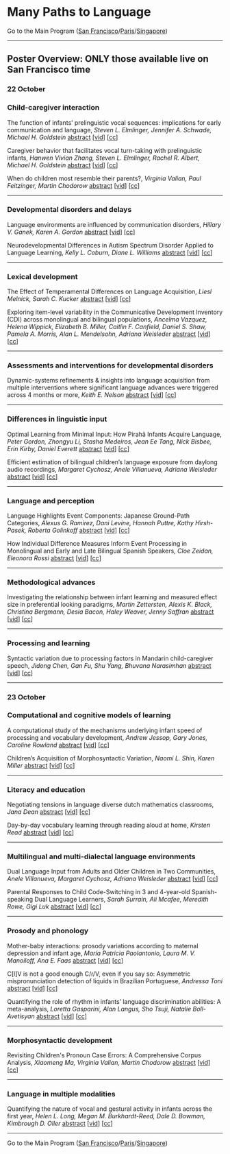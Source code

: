 # Many Paths to Language

Go to the Main Program ([San Francisco](../MPaL_handbook_SF.md)/[Paris](../MPaL_handbook_Paris.md)/[Singapore](../MPaL_handbook_Singapore.md))

---

## Poster Overview: ONLY those available live on San Francisco time

### 22 October

### Child-caregiver interaction

The function of infants’ prelinguistic vocal sequences: implications for early communication and language, *Steven L. Elmlinger, Jennifer A. Schwade, Michael H. Goldstein* [abstract](./poster-abstracts.md#the-function-of-infants-prelinguistic-vocal-sequences-implications-for-early-communication-and-language) [[vid](https://uchicago.box.com/s/5fvdli4it46g3an8atovz9p5huihn0qh)] [[cc](./mpal/whoops.md)]

Caregiver behavior that facilitates vocal turn-taking with prelinguistic infants, *Hanwen Vivian Zhang, Steven L. Elmlinger, Rachel R. Albert, Michael H. Goldstein* [abstract](./poster-abstracts.md#caregiver-behavior-that-facilitates-vocal-turn-taking-with-prelinguistic-infants) [[vid](https://uchicago.box.com/s/cmr3eeb4ncm9htf74ilijryci2bcslfk)] [[cc](./mpal/whoops.md)]

When do children most resemble their parents?, *Virginia Valian, Paul Feitzinger, Martin Chodorow* [abstract](./poster-abstracts.md#when-do-children-most-resemble-their-parents) [[vid](https://uchicago.box.com/s/kg3jukg7g3wntw6lo801drs8l3zhsx47)] [[cc](https://uchicago.box.com/s/0aueajktctvx4wn70ashi3x5vusa9rbx)]

---

### Developmental disorders and delays

Language environments are influenced by communication disorders, *Hillary V. Ganek, Karen A. Gordon* [abstract](./poster-abstracts.md#language-environments-are-influenced-by-communication-disorders) [[vid](https://uchicago.box.com/s/2baw8ev1qi2q82r53yfilqzji82dqc85)] [[cc](https://uchicago.box.com/s/2bmjv149vn5j478doueemavkv9o2de45)]

Neurodevelopmental Differences in Autism Spectrum Disorder Applied to Language Learning, *Kelly L. Coburn, Diane L. Williams* [abstract](./poster-abstracts.md#neurodevelopmental-differences-in-autism-spectrum-disorder-applied-to-language-learning) [[vid](https://uchicago.box.com/s/tlcwz9f4rxvanrfdpc5eb6bw8355cxhf)] [[cc](./mpal/whoops.md)]

---

### Lexical development

The Effect of Temperamental Differences on Language Acquisition, *Liesl Melnick, Sarah C. Kucker* [abstract](./poster-abstracts.md#the-effect-of-temperamental-differences-on-language-acquisition) [[vid](https://uchicago.box.com/s/zizd2q5jyuiqeochhytfg0juv67rqrs4)] [[cc](https://uchicago.box.com/s/o45o0nuh3twuw9vky745f3ngje5nbvfz)]

Exploring item-level variability in the Communicative Development Inventory (CDI) across monolingual and bilingual populations, *Ancelma Vazquez, Helena Wippick, Elizabeth B. Miller, Caitlin F. Canfield, Daniel S. Shaw, Pamela A. Morris, Alan L. Mendelsohn, Adriana Weisleder* [abstract](./poster-abstracts.md#exploring-item-level-variability-in-the-communicative-development-inventory-cdi-across-monolingual-and-bilingual-populations) [[vid](https://uchicago.box.com/s/ztlp77x2fqqkpwf3at1zid565f225p0n)] [[cc](./mpal/whoops.md)]

---

### Assessments and interventions for developmental disorders

Dynamic-systems refinements & insights into language acquisition from multiple interventions where significant language advances were triggered across 4 months or more, *Keith E. Nelson* [abstract](./poster-abstracts.md#dynamic-systems-refinements--insights-into-language-acquisition-from-multiple-interventions-where-significant-language-advances-were-triggered-across-4-months-or-more) [[vid](https://uchicago.box.com/s/8a5o7muw4236u3p3vm0e7u2wxxap9bfu)] [[cc](./mpal/whoops.md)]

---

### Differences in linguistic input

Optimal Learning from Minimal Input: How Pirahã Infants Acquire Language, *Peter Gordon, Zhongyu Li, Stasha Medeiros, Jean Ee Tang, Nick Bisbee, Erin Kirby, Daniel Everett* [abstract](./poster-abstracts.md#optimal-learning-from-minimal-input-how-pirahã-infants-acquire-language) [[vid](https://uchicago.box.com/s/shlgoyox4ahcpgdaj3zq3qt89vp709uh)] [[cc](https://uchicago.box.com/s/z843jmnz4foakme4uebgwv48heyd2iyp)]

Efficient estimation of bilingual children’s language exposure from daylong audio recordings, *Margaret Cychosz, Anele Villanueva, Adriana Weisleder* [abstract](./poster-abstracts.md#efficient-estimation-of-bilingual-childrens-language-exposure-from-daylong-audio-recordings) [[vid](https://uchicago.box.com/s/77ces265in28gkflqygz98pabj4kuran)] [[cc](https://uchicago.box.com/s/08nugdtm0kvxsshz978w0f3tm3mq4t9r)]

---

### Language and perception

Language Highlights Event Components: Japanese Ground-Path Categories, *Alexus G. Ramirez, Dani Levine, Hannah Puttre, Kathy Hirsh-Pasek, Roberta Golinkoff* [abstract](./poster-abstracts.md#language-highlights-event-components-japanese-ground-path-categories) [[vid](https://uchicago.box.com/s/mn4pmhaotow09zruc79qnh6xuypjovuf)] [[cc](./mpal/whoops.md)]

How Individual Difference Measures Inform Event Processing in Monolingual and Early and Late Bilingual Spanish Speakers, *Cloe Zeidan, Eleonora Rossi* [abstract](./poster-abstracts.md#how-individual-difference-measures-inform-event-processing-in-monolingual-and-early-and-late-bilingual-spanish-speakers) [[vid](https://uchicago.box.com/s/2gkj9ek6l2vxkc2btkb9czk2ahlhxtl7)] [[cc](./mpal/whoops.md)]

---

### Methodological advances

Investigating the relationship between infant learning and measured effect size in preferential looking paradigms, *Martin Zettersten, Alexis K. Black, Christina Bergmann, Desia Bacon, Haley Weaver, Jenny Saffran* [abstract](./poster-abstracts.md#investigating-the-relationship-between-infant-learning-and-measured-effect-size-in-preferential-looking-paradigms) [[vid](https://uchicago.box.com/s/di5z6of6eozyexong0kr3xak8votr41s)] [[cc](./mpal/whoops.md)]

---

### Processing and learning

Syntactic variation due to processing factors in Mandarin child-caregiver speech, *Jidong Chen, Gan Fu, Shu Yang, Bhuvana Narasimhan* [abstract](./poster-abstracts.md#syntactic-variation-due-to-processing-factors-in-mandarin-child-caregiver-speech) [[vid](https://uchicago.box.com/s/flwp8mt0gnjp6mgo6wdyw1e40ciqolgt)] [[cc](./mpal/whoops.md)]

---

### 23 October

### Computational and cognitive models of learning

A computational study of the mechanisms underlying infant speed of processing and vocabulary development, *Andrew Jessop, Gary Jones, Caroline Rowland* [abstract](./poster-abstracts.md#a-computational-study-of-the-mechanisms-underlying-infant-speed-of-processing-and-vocabulary-development) [[vid](https://uchicago.box.com/s/oc2rr21xfnjda56q1gpu5nbw3yuoz0xt)] [[cc](https://uchicago.box.com/s/4mgvzc4u74qgt4xl8kvicszfyhxfszk9)]

Children’s Acquisition of Morphosyntactic Variation, *Naomi L. Shin, Karen Miller* [abstract](./poster-abstracts.md#childrens-acquisition-of-morphosyntactic-variation) [[vid](https://uchicago.box.com/s/ywtlg3qij3occ7hi59qoxu0ggtqzsx9q)] [[cc](./mpal/whoops.md)]

---

### Literacy and education

Negotiating tensions in language diverse dutch mathematics classrooms, *Jana Dean* [abstract](./poster-abstracts.md#negotiating-tensions-in-language-diverse-dutch-mathematics-classrooms) [[vid](https://uchicago.box.com/s/ofzrlja148jc51mrtu7rgpja4ttvoycr)] [[cc](./mpal/whoops.md)]

Day-by-day vocabulary learning through reading aloud at home, *Kirsten Read* [abstract](./poster-abstracts.md#day-by-day-vocabulary-learning-through-reading-aloud-at-home) [[vid](https://uchicago.box.com/s/7w4xx7rf2864qyewuogmnk7pryr8maka)] [[cc](https://uchicago.box.com/s/mqzgnowtj27td7i3mypsvyoh0im8m88v)]

---

### Multilingual and multi-dialectal language environments

Dual Language Input from Adults and Older Children in Two Communities, *Anele Villanueva, Margaret Cychosz, Adriana Weisleder* [abstract](./poster-abstracts.md#dual-language-input-from-adults-and-older-children-in-two-communities) [[vid](https://uchicago.box.com/s/es1rxkji5jqiurni2uaflveeplcswcp2)] [[cc](./mpal/whoops.md)]

Parental Responses to Child Code-Switching in 3 and 4-year-old Spanish-speaking Dual Language Learners, *Sarah Surrain, Ali Mcafee, Meredith Rowe, Gigi Luk* [abstract](./poster-abstracts.md#parental-responses-to-child-code-switching-in-3-and-4-year-old-spanish-speaking-dual-language-learners) [[vid](https://uchicago.box.com/s/cycp70prcskctzu95bjc2bgafisl5xf1)] [[cc](https://uchicago.box.com/s/x07yp3h2wps9h36e9dhob8nqpgpc94lb)]

---

### Prosody and phonology

Mother-baby interactions: prosody variations according to maternal depression and infant age, *María Patricia Paolantonio, Laura M. V. Manoiloff, Ana E. Faas* [abstract](./poster-abstracts.md#mother-baby-interactions-prosody-variations-according-to-maternal-depression-and-infant-age) [[vid](https://uchicago.box.com/s/460wllag1xgdbm6nlkwecf1wzhizwjez)] [[cc](https://uchicago.box.com/s/8selzr9uicu09gq960tscyb1bej14bxh)]

C[l]V is not a good enough C/ɾ/V, even if you say so: Asymmetric mispronunciation detection of liquids in Brazilian Portuguese, *Andressa Toni* [abstract](./poster-abstracts.md#clv-is-not-a-good-enough-cɾv-even-if-you-say-so-asymmetric-mispronunciation-detection-of-liquids-in-brazilian-portuguese) [[vid](https://uchicago.box.com/s/71f0qwfl75wg2hxnk2i75chbx77f2jf4)] [[cc](https://uchicago.box.com/s/roao22o0ntsq6j22w9cn4hnxneeuc2lb)]

Quantifying the role of rhythm in infants’ language discrimination abilities: A meta-analysis, *Loretta Gasparini, Alan Langus, Sho Tsuji, Natalie Boll-Avetisyan* [abstract](./poster-abstracts.md#quantifying-the-role-of-rhythm-in-infants-language-discrimination-abilities-a-meta-analysis) [[vid](https://uchicago.box.com/s/8nf0b6yik0ha9lgtwqvjeqt3t8d57cuo)] [[cc](./mpal/whoops.md)]

---

### Morphosyntactic development

Revisiting Children's Pronoun Case Errors: A Comprehensive Corpus Analysis, *Xiaomeng Ma, Virginia Valian, Martin Chodorow* [abstract](./poster-abstracts.md#revisiting-childrens-pronoun-case-errors-a-comprehensive-corpus-analysis) [[vid](https://uchicago.box.com/s/kzzu54w80ix4lb9phhjxqbemseon0g6a)] [[cc](./mpal/whoops.md)]

---

### Language in multiple modalities

Quantifying the nature of vocal and gestural activity in infants across the first year, *Helen L. Long, Megan M. Burkhardt-Reed, Dale D. Bowman, Kimbrough D. Oller* [abstract](./poster-abstracts.md#quantifying-the-nature-of-vocal-and-gestural-activity-in-infants-across-the-first-year) [[vid](https://uchicago.box.com/s/aiqp6pjhtwj8xtjy93n8jkljnk431svr)] [[cc](./mpal/whoops.md)]

---

Go to the Main Program ([San Francisco](../MPaL_handbook_SF.md)/[Paris](../MPaL_handbook_Paris.md)/[Singapore](../MPaL_handbook_Singapore.md))
